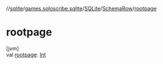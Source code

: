 //[sqlite](../../../../index.md)/[games.soloscribe.sqlite](../../index.md)/[SQLite](../index.md)/[SchemaRow](index.md)/[rootpage](rootpage.md)

# rootpage

[jvm]\
val [rootpage](rootpage.md): [Int](https://kotlinlang.org/api/latest/jvm/stdlib/kotlin-stdlib/kotlin/-int/index.html)
